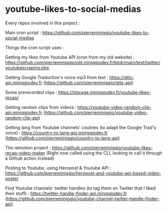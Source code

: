 # youtube-likes-to-social-medias

Every repos involved in this project : 

Main cron script : https://github.com/pierreminiggio/youtube-likes-to-social-medias

Things the cron script uses :

Getting my likes from Youtube API (cron from my old website) : https://github.com/pierreminiggio/old.miniggiodev.fr/blob/main/test/twitter/youtubescraping.php

Getting Google Traduction's voice mp3 from text : https://gtts-api.miniggiodev.fr (https://github.com/pierreminiggio/gtts-api)

Some prerecorded clips : https://storage.miniggiodev.fr/youtube-likes-recap/

Getting random clips from videos : https://youtube-video-random-clip-api.miniggiodev.fr (https://github.com/pierreminiggio/youtube-video-random-clip-api)

Getting lang from Youtube channels' coutries (to adapt the Google Trad's voice) : https://country-to-lang-api.miniggiodev.fr (https://github.com/pierreminiggio/country-to-lang-api)

The remotion project : https://github.com/pierreminiggio/youtube-likes-recap-video-maker (Right now called using the CLI, looking to call it through a Github action instead)

Posting to Youtube, using Heropost & Youtube API : https://github.com/pierreminiggio/heropost-and-youtube-api-based-video-poster

Find Youtube channels' twitter handles (to tag them on Twitter that I liked their stuff) : https://twitter-handle-finder-api.miniggiodev.fr (https://github.com/pierreminiggio/youtube-channel-twitter-handle-finder-api)
